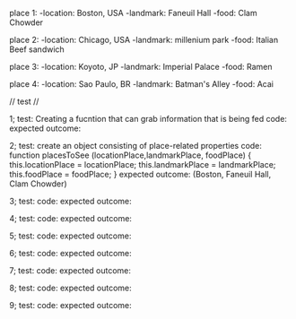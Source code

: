 place 1:
-location: Boston, USA
-landmark: Faneuil Hall
-food: Clam Chowder

place 2:
-location: Chicago, USA
-landmark: millenium park
-food: Italian Beef sandwich

place 3: 
-location: Koyoto, JP
-landmark: Imperial Palace
-food: Ramen

place 4:
-location: Sao Paulo, BR
-landmark: Batman's Alley
-food: Acai

// test //

1;
test: Creating a fucntion that can grab information that is being fed
code:
expected outcome:

2;
test: create an object consisting of place-related properties
code: function placesToSee (locationPlace,landmarkPlace, foodPlace) {
  this.locationPlace = locationPlace;
  this.landmarkPlace = landmarkPlace;
  this.foodPlace = foodPlace;
}
expected outcome: (Boston, Faneuil Hall, Clam Chowder)

3;
test:
code:
expected outcome:

4;
test:
code:
expected outcome:

5;
test:
code:
expected outcome:

6;
test:
code:
expected outcome:

7;
test:
code:
expected outcome:

8;
test:
code:
expected outcome:

9;
test:
code:
expected outcome:
